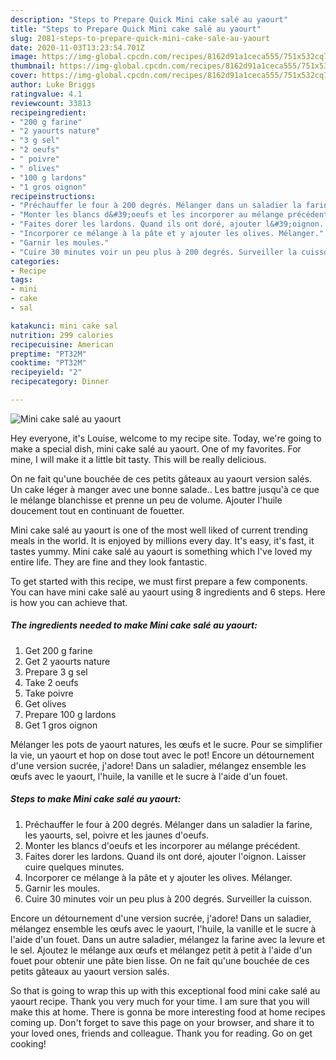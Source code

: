 ```yaml
---
description: "Steps to Prepare Quick Mini cake salé au yaourt"
title: "Steps to Prepare Quick Mini cake salé au yaourt"
slug: 2081-steps-to-prepare-quick-mini-cake-sale-au-yaourt
date: 2020-11-03T13:23:54.701Z
image: https://img-global.cpcdn.com/recipes/8162d91a1ceca555/751x532cq70/mini-cake-sale-au-yaourt-photo-principale-de-la-recette.jpg
thumbnail: https://img-global.cpcdn.com/recipes/8162d91a1ceca555/751x532cq70/mini-cake-sale-au-yaourt-photo-principale-de-la-recette.jpg
cover: https://img-global.cpcdn.com/recipes/8162d91a1ceca555/751x532cq70/mini-cake-sale-au-yaourt-photo-principale-de-la-recette.jpg
author: Luke Briggs
ratingvalue: 4.1
reviewcount: 33813
recipeingredient:
- "200 g farine"
- "2 yaourts nature"
- "3 g sel"
- "2 oeufs"
- " poivre"
- " olives"
- "100 g lardons"
- "1 gros oignon"
recipeinstructions:
- "Préchauffer le four à 200 degrés. Mélanger dans un saladier la farine, les yaourts, sel, poivre et les jaunes d&#39;oeufs."
- "Monter les blancs d&#39;oeufs et les incorporer au mélange précédent."
- "Faites dorer les lardons. Quand ils ont doré, ajouter l&#39;oignon. Laisser cuire quelques minutes."
- "Incorporer ce mélange à la pâte et y ajouter les olives. Mélanger."
- "Garnir les moules."
- "Cuire 30 minutes voir un peu plus à 200 degrés. Surveiller la cuisson."
categories:
- Recipe
tags:
- mini
- cake
- sal

katakunci: mini cake sal 
nutrition: 299 calories
recipecuisine: American
preptime: "PT32M"
cooktime: "PT32M"
recipeyield: "2"
recipecategory: Dinner

---
```



![Mini cake salé au yaourt](https://img-global.cpcdn.com/recipes/8162d91a1ceca555/751x532cq70/mini-cake-sale-au-yaourt-photo-principale-de-la-recette.jpg)

Hey everyone, it's Louise, welcome to my recipe site. Today, we're going to make a special dish, mini cake salé au yaourt. One of my favorites. For mine, I will make it a little bit tasty. This will be really delicious.

On ne fait qu&#39;une bouchée de ces petits gâteaux au yaourt version salés. Un cake léger à manger avec une bonne salade.. Les battre jusqu&#39;à ce que le mélange blanchisse et prenne un peu de volume. Ajouter l&#39;huile doucement tout en continuant de fouetter.

Mini cake salé au yaourt is one of the most well liked of current trending meals in the world. It is enjoyed by millions every day. It's easy, it's fast, it tastes yummy. Mini cake salé au yaourt is something which I've loved my entire life. They are fine and they look fantastic.


To get started with this recipe, we must first prepare a few components. You can have mini cake salé au yaourt using 8 ingredients and 6 steps. Here is how you can achieve that.

<!--inarticleads1-->

##### The ingredients needed to make Mini cake salé au yaourt:

1. Get 200 g farine
1. Get 2 yaourts nature
1. Prepare 3 g sel
1. Take 2 oeufs
1. Take  poivre
1. Get  olives
1. Prepare 100 g lardons
1. Get 1 gros oignon


Mélanger les pots de yaourt natures, les œufs et le sucre. Pour se simplifier la vie, un yaourt et hop on dose tout avec le pot! Encore un détournement d&#39;une version sucrée, j&#39;adore! Dans un saladier, mélangez ensemble les œufs avec le yaourt, l&#39;huile, la vanille et le sucre à l&#39;aide d&#39;un fouet. 

<!--inarticleads2-->

##### Steps to make Mini cake salé au yaourt:

1. Préchauffer le four à 200 degrés. Mélanger dans un saladier la farine, les yaourts, sel, poivre et les jaunes d&#39;oeufs.
1. Monter les blancs d&#39;oeufs et les incorporer au mélange précédent.
1. Faites dorer les lardons. Quand ils ont doré, ajouter l&#39;oignon. Laisser cuire quelques minutes.
1. Incorporer ce mélange à la pâte et y ajouter les olives. Mélanger.
1. Garnir les moules.
1. Cuire 30 minutes voir un peu plus à 200 degrés. Surveiller la cuisson.


Encore un détournement d&#39;une version sucrée, j&#39;adore! Dans un saladier, mélangez ensemble les œufs avec le yaourt, l&#39;huile, la vanille et le sucre à l&#39;aide d&#39;un fouet. Dans un autre saladier, mélangez la farine avec la levure et le sel. Ajoutez le mélange aux œufs et mélangez petit à petit à l&#39;aide d&#39;un fouet pour obtenir une pâte bien lisse. On ne fait qu&#39;une bouchée de ces petits gâteaux au yaourt version salés. 

So that is going to wrap this up with this exceptional food mini cake salé au yaourt recipe. Thank you very much for your time. I am sure that you will make this at home. There is gonna be more interesting food at home recipes coming up. Don't forget to save this page on your browser, and share it to your loved ones, friends and colleague. Thank you for reading. Go on get cooking!
